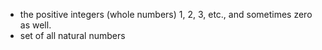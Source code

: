 - the positive integers (whole numbers) 1, 2, 3, etc., and sometimes zero as well.
- set of all natural numbers
